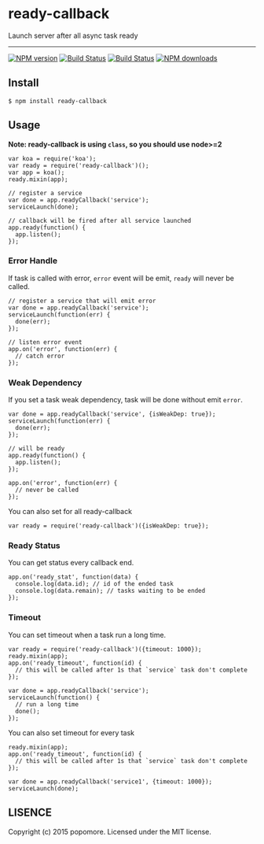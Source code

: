 # ready-callback

Launch server after all async task ready

---

[![NPM version](https://img.shields.io/npm/v/ready-callback.svg?style=flat)](https://npmjs.org/package/ready-callback)
[![Build Status](https://img.shields.io/travis/koajs/ready-callback.svg?style=flat)](https://travis-ci.org/koajs/ready-callback)
[![Build Status](https://img.shields.io/coveralls/koajs/ready-callback.svg?style=flat)](https://coveralls.io/r/koajs/ready-callback)
[![NPM downloads](http://img.shields.io/npm/dm/ready-callback.svg?style=flat)](https://npmjs.org/package/ready-callback)

## Install

```
$ npm install ready-callback
```

## Usage

**Note: ready-callback is using `class`, so you should use node>=2**

```
var koa = require('koa');
var ready = require('ready-callback')();
var app = koa();
ready.mixin(app);

// register a service
var done = app.readyCallback('service');
serviceLaunch(done);

// callback will be fired after all service launched
app.ready(function() {
  app.listen();
});
```

### Error Handle

If task is called with error, `error` event will be emit, `ready` will never be called.

```
// register a service that will emit error
var done = app.readyCallback('service');
serviceLaunch(function(err) {
  done(err);
});

// listen error event
app.on('error', function(err) {
  // catch error
});
```

### Weak Dependency

If you set a task weak dependency, task will be done without emit `error`.

```
var done = app.readyCallback('service', {isWeakDep: true});
serviceLaunch(function(err) {
  done(err);
});

// will be ready
app.ready(function() {
  app.listen();
});

app.on('error', function(err) {
  // never be called
});
```

You can also set for all ready-callback

```
var ready = require('ready-callback')({isWeakDep: true});
```

### Ready Status

You can get status every callback end.

```
app.on('ready_stat', function(data) {
  console.log(data.id); // id of the ended task
  console.log(data.remain); // tasks waiting to be ended
});
```

### Timeout

You can set timeout when a task run a long time.

```
var ready = require('ready-callback')({timeout: 1000});
ready.mixin(app);
app.on('ready_timeout', function(id) {
  // this will be called after 1s that `service` task don't complete
});

var done = app.readyCallback('service');
serviceLaunch(function() {
  // run a long time
  done();
});
```

You can also set timeout for every task

```
ready.mixin(app);
app.on('ready_timeout', function(id) {
  // this will be called after 1s that `service` task don't complete
});

var done = app.readyCallback('service1', {timeout: 1000});
serviceLaunch(done);
```

## LISENCE

Copyright (c) 2015 popomore. Licensed under the MIT license.
